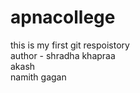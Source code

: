 # apnacollege
this is my first git respoistory
<br>
author - shradha khapraa
<br>
akash
<br>
namith
gagan
